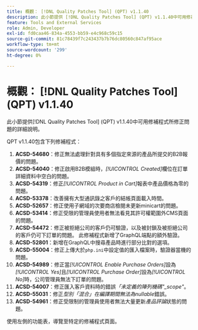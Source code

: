 ```yaml
---
title: 概觀： [!DNL Quality Patches Tool] (QPT) v1.1.40
description: 此小節提供 [!DNL Quality Patches Tool] (QPT) v1.1.40中可用修補程式所修正問題的詳細說明。
feature: Tools and External Services
role: Admin, Developer
exl-id: fd0caa46-834a-4553-bb59-e4c968c59c15
source-git-commit: 81c78439f7c243437b7b76dc80560c847af95ace
workflow-type: tm+mt
source-wordcount: '299'
ht-degree: 0%

---
```


# 概觀： [!DNL Quality Patches Tool] (QPT) v1.1.40

此小節提供[!DNL Quality Patches Tool] (QPT) v1.1.40中可用修補程式所修正問題的詳細說明。

QPT v1.1.40包含下列修補程式：

1. **ACSD-54680**：修正無法處理針對具有多個指定來源的產品所提交的B2B報價的問題。
1. **ACSD-54040**：修正啟用B2B模組時，*[!UICONTROL Created]*&#x200B;欄位在訂單詳細資料中空白的問題。
1. **ACSD-54319**：修正&#x200B;*[!UICONTROL Product in Cart]*&#x200B;報表中產品價格為零的問題。
1. **ACSD-53378**：改善擁有大型通訊錄之客戶的結帳頁面載入時間。
1. **ACSD-52657**：修正使用子網域的次要商店檢閱未更新minicart的問題。
1. **ACSD-53414**：修正受限的管理員使用者無法看見其許可權範圍外CMS頁面的問題。
1. **ACSD-54472**：修正被拒絕公司的客戶仍可驗證，以及被封鎖及被拒絕公司的客戶仍可下訂單的問題。 此修補程式新增了GraphQL端點的額外驗證。
1. **ACSD-52801**：新增在GraphQL中搜尋產品時進行部分比對的選項。
1. **ACSD-55004**：修正上傳大於`php.ini`中設定值的匯入檔案時，驗證器當機的問題。
1. **ACSD-54989**：修正當&#x200B;*[!UICONTROL Enable Purchase Orders]*&#x200B;設為&#x200B;*[!UICONTROL Yes]*&#x200B;且&#x200B;*[!UICONTROL Purchase Order]*&#x200B;設為&#x200B;*[!UICONTROL No]*&#x200B;時，公司管理員無法下訂單的問題。
1. **ACSD-54007**：修正匯入客戶資料時的錯誤&#x200B;*「未定義的陣列機碼&quot;_scope&quot;*。
1. **ACSD-55031**：修正&#x200B;*型別「混合」在編譯期間無法為nullable*&#x200B;錯誤。
1. **ACSD-54961**：修正受限制的管理員使用者無法大量更新&#x200B;*產品評論*&#x200B;狀態的問題。

使用左側的功能表，導覽至特定的修補程式頁面。
